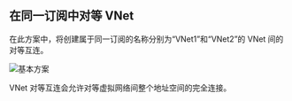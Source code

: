 ## 在同一订阅中对等 VNet
在此方案中，将创建属于同一订阅的名称分别为“VNet1”和“VNet2”的 VNet 间的对等互连。

![基本方案](./media/virtual-networks-create-vnetpeering-scenario-basic-include/figure01.PNG)

VNet 对等互连会允许对等虚拟网络间整个地址空间的完全连接。

<!---HONumber=AcomDC_0921_2016-->